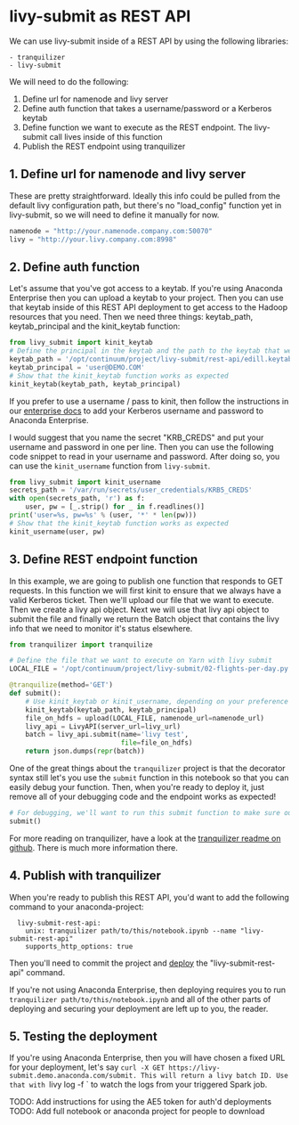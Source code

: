 # livy-submit as REST API

We can use livy-submit inside of a REST API by using the following libraries:

```
- tranquilizer
- livy-submit
```

We will need to do the following:

1. Define url for namenode and livy server
2. Define auth function that takes a username/password or a Kerberos keytab
3. Define function we want to execute as the REST endpoint. The livy-submit call lives inside of this function
4. Publish the REST endpoint using tranquilizer

## 1. Define url for namenode and livy server

These are pretty straightforward. 
Ideally this info could be pulled from the default livy configuration path, but there's no "load_config" function yet in livy-submit, so we will need to define it manually for now.

```python
namenode = "http://your.namenode.company.com:50070"
livy = "http://your.livy.company.com:8998"
```

## 2. Define auth function

Let's assume that you've got access to a keytab. 
If you're using Anaconda Enterprise then you can upload a keytab to your project. 
Then you can use that keytab inside of this REST API deployment to get access to the Hadoop resources that you need.
Then we need three things: keytab_path, keytab_principal and the kinit_keytab function:

```python
from livy_submit import kinit_keytab
# Define the principal in the keytab and the path to the keytab that we've uploaded
keytab_path = '/opt/continuum/project/livy-submit/rest-api/edill.keytab'
keytab_principal = 'user@DEMO.COM'
# Show that the kinit_keytab function works as expected
kinit_keytab(keytab_path, keytab_principal)
```

If you prefer to use a username / pass to kinit, then follow the instructions in our [enterprise docs](https://enterprise-docs.anaconda.com/en/latest/data-science-workflows/user-settings.html?highlight=secret#storing-secrets) to add your Kerberos username and password to Anaconda Enterprise.

I would suggest that you name the secret "KRB_CREDS" and put your username and password in one per line. 
Then you can use the following code snippet to read in your username and password. 
After doing so, you can use the `kinit_username` function from `livy-submit`.

```python
from livy_submit import kinit_username
secrets_path = '/var/run/secrets/user_credentials/KRB5_CREDS'
with open(secrets_path, 'r') as f:
    user, pw = [_.strip() for _ in f.readlines()]
print('user=%s, pw=%s' % (user, '*' * len(pw)))
# Show that the kinit_keytab function works as expected
kinit_username(user, pw)
```

## 3. Define REST endpoint function

In this example, we are going to publish one function that responds to GET requests. 
In this function we will first kinit to ensure that we always have a valid Kerberos ticket. 
Then we'll upload our file that we want to execute. 
Then we create a livy api object.
Next we will use that livy api object to submit the file and finally we return the Batch object that contains the livy info that we need to monitor it's status elsewhere.

```python
from tranquilizer import tranquilize

# Define the file that we want to execute on Yarn with livy submit
LOCAL_FILE = '/opt/continuum/project/livy-submit/02-flights-per-day.py'

@tranquilize(method='GET')
def submit():
    # Use kinit_keytab or kinit_username, depending on your preference
    kinit_keytab(keytab_path, keytab_principal)
    file_on_hdfs = upload(LOCAL_FILE, namenode_url=namenode_url)
    livy_api = LivyAPI(server_url=livy_url)
    batch = livy_api.submit(name='livy test', 
                            file=file_on_hdfs)
    return json.dumps(repr(batch))
```
One of the great things about the `tranquilizer` project is that the decorator syntax still let's you use the `submit` function in this notebook so that you can easily debug your function. 
Then, when you're ready to deploy it, just remove all of your debugging code and the endpoint works as expected!

```python
# For debugging, we'll want to run this submit function to make sure our code works
submit()
```

For more reading on tranquilizer, have a look at the [tranquilizer readme on github](https://github.com/AlbertDeFusco/tranquilizer). There is much more information there.

## 4. Publish with tranquilizer
When you're ready to publish this REST API, you'd want to add the following command to your anaconda-project:

```
  livy-submit-rest-api:
    unix: tranquilizer path/to/this/notebook.ipynb --name "livy-submit-rest-api"
    supports_http_options: true
```

Then you'll need to commit the project and [deploy](https://enterprise-docs.anaconda.com/en/latest/data-science-workflows/deployments/project.html#to-deploy-a-project) the "livy-submit-rest-api" command.

If you're not using Anaconda Enterprise, then deploying requires you to run `tranquilizer path/to/this/notebook.ipynb` and all of the other parts of deploying and securing your deployment are left up to you, the reader.

## 5. Testing the deployment
If you're using Anaconda Enterprise, then you will have chosen a fixed URL for your deployment, let's say `curl -X GET https://livy-submit.demo.anaconda.com/submit.
This will return a livy batch ID.
Use that with `livy log -f <batchId>` to watch the logs from your triggered Spark job.

TODO: Add instructions for using the AE5 token for auth'd deployments
TODO: Add full notebook or anaconda project for people to download